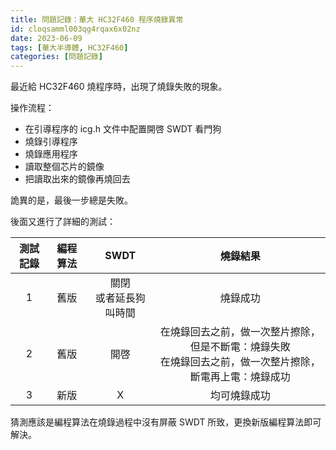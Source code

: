```yaml
---
title: 問題記錄：華大 HC32F460 程序燒錄異常
id: cloqsamml003qg4rqax6x02nz
date: 2023-06-09
tags: [華大半導體, HC32F460]
categories: [問題記錄]
---
```


最近給 HC32F460 燒程序時，出現了燒錄失敗的現象。

操作流程：

- 在引導程序的 icg.h 文件中配置開啓 SWDT 看門狗
- 燒錄引導程序
- 燒錄應用程序
- 讀取整個芯片的鏡像
- 把讀取出來的鏡像再燒回去

詭異的是，最後一步總是失敗。

後面又進行了詳細的測試：

| 測試記錄 | 編程算法 |           SWDT           |                                                   燒錄結果                                                   |
| :------: | :------: | :----------------------: | :----------------------------------------------------------------------------------------------------------: |
|    1     |   舊版   | 關閉<br>或者延長狗叫時間 |                                                   燒錄成功                                                   |
|    2     |   舊版   |           開啓           | 在燒錄回去之前，做一次整片擦除，但是不斷電：燒錄失敗<br>在燒錄回去之前，做一次整片擦除，斷電再上電：燒錄成功 |
|    3     |   新版   |            X             |                                                 均可燒錄成功                                                 |

猜測應該是編程算法在燒錄過程中沒有屏蔽 SWDT 所致，更換新版編程算法即可解決。
